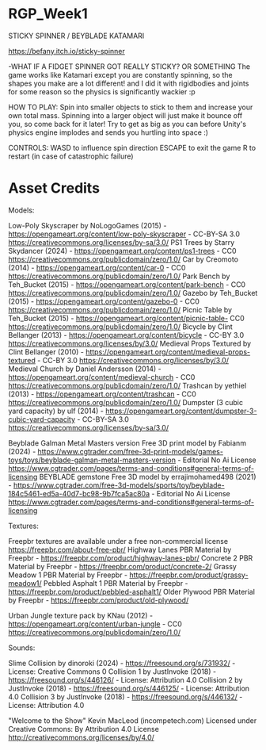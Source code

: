 # RGP_Week1

STICKY SPINNER / BEYBLADE KATAMARI

https://befany.itch.io/sticky-spinner

-WHAT IF A FIDGET SPINNER GOT REALLY STICKY? OR SOMETHING
The game works like Katamari except you are constantly spinning, so the shapes you make are a lot different!
and I did it with rigidbodies and joints for some reason so the physics is significantly wackier :p

HOW TO PLAY:
Spin into smaller objects to stick to them and increase your own total mass.
Spinning into a larger object will just make it bounce off you, so come back for it later!
Try to get as big as you can before Unity's physics engine implodes and sends you hurtling into space :)

CONTROLS:
WASD to influence spin direction
ESCAPE to exit the game
R to restart (in case of catastrophic failure)


# Asset Credits

Models:

Low-Poly Skyscraper by NoLogoGames (2015) - https://opengameart.org/content/low-poly-skyscraper - CC-BY-SA 3.0 https://creativecommons.org/licenses/by-sa/3.0/
PS1 Trees by Starry Skydancer (2024) - https://opengameart.org/content/ps1-trees - CC0 https://creativecommons.org/publicdomain/zero/1.0/
Car by Creomoto (2014) - https://opengameart.org/content/car-0 - CC0 https://creativecommons.org/publicdomain/zero/1.0/
Park Bench by Teh_Bucket (2015) - https://opengameart.org/content/park-bench - CC0 https://creativecommons.org/publicdomain/zero/1.0/
Gazebo by Teh_Bucket (2015) - https://opengameart.org/content/gazebo-0 - CC0 https://creativecommons.org/publicdomain/zero/1.0/
Picnic Table by Teh_Bucket (2015) - https://opengameart.org/content/picnic-table- CC0 https://creativecommons.org/publicdomain/zero/1.0/
Bicycle by Clint Bellanger (2013) - https://opengameart.org/content/bicycle - CC-BY 3.0 https://creativecommons.org/licenses/by/3.0/
Medieval Props Textured by Clint Bellanger (2010) - https://opengameart.org/content/medieval-props-textured - CC-BY 3.0 https://creativecommons.org/licenses/by/3.0/
Medieval Church by Daniel Andersson (2014) - https://opengameart.org/content/medieval-church - CC0 https://creativecommons.org/publicdomain/zero/1.0/
Trashcan by yethiel (2013) - https://opengameart.org/content/trashcan - CC0 https://creativecommons.org/publicdomain/zero/1.0/
Dumpster (3 cubic yard capacity) by ulf (2014) - https://opengameart.org/content/dumpster-3-cubic-yard-capacity - CC-BY-SA 3.0 https://creativecommons.org/licenses/by-sa/3.0/

Beyblade Galman Metal Masters version Free 3D print model by Fabianm (2024) - https://www.cgtrader.com/free-3d-print-models/games-toys/toys/beyblade-galman-metal-masters-version - Editorial No Ai License https://www.cgtrader.com/pages/terms-and-conditions#general-terms-of-licensing
BEYBLADE gemstone Free 3D model by errajimohamed498 (2021) - https://www.cgtrader.com/free-3d-models/sports/toy/beyblade-184c5461-ed5a-40d7-bc98-9b7fca5ac80a - Editorial No Ai License https://www.cgtrader.com/pages/terms-and-conditions#general-terms-of-licensing


Textures:

Freepbr textures are available under a free non-commercial license https://freepbr.com/about-free-pbr/
Highway Lanes PBR Material by Freepbr - https://freepbr.com/product/highway-lanes-pbr/
Concrete 2 PBR Material by Freepbr - https://freepbr.com/product/concrete-2/
Grassy Meadow 1 PBR Material by Freepbr - https://freepbr.com/product/grassy-meadow1/
Pebbled Asphalt 1 PBR Material by Freepbr - https://freepbr.com/product/pebbled-asphalt1/
Older Plywood PBR Material by Freepbr - https://freepbr.com/product/old-plywood/

Urban Jungle texture pack by KNau (2012) - https://opengameart.org/content/urban-jungle - CC0 https://creativecommons.org/publicdomain/zero/1.0/


Sounds:

Slime Collision by dinoroki (2024) - https://freesound.org/s/731932/ - License: Creative Commons 0
Collision 1 by JustInvoke (2018) - https://freesound.org/s/446126/ - License: Attribution 4.0
Collision 2 by JustInvoke (2018) - https://freesound.org/s/446125/ - License: Attribution 4.0
Collision 3 by JustInvoke (2018) - https://freesound.org/s/446132/ - License: Attribution 4.0

"Welcome to the Show" Kevin MacLeod (incompetech.com) Licensed under Creative Commons: By Attribution 4.0 License http://creativecommons.org/licenses/by/4.0/
